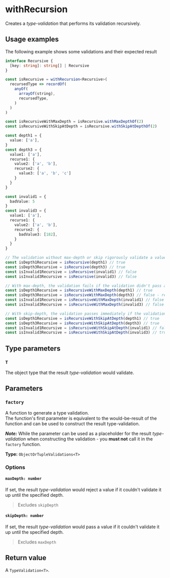 # withRecursion

Creates a *type-validation* that performs its validation recursively.

## Usage examples
The following example shows some validations and their expected result

```ts
interface Recursive {
  [key: string]: string[] | Recursive
}

const isRecursive = withRecursion<Recursive>(
  recursedType => recordOf(
    anyOf(
      arrayOf(string),
      recursedType,
    )
  )
)

const isRecursiveWithMaxDepth = isRecursive.withMaxDepthOf(2)
const isRecursiveWithSkipAtDepth = isRecursive.withSkipAtDepthOf(2)

const depth1 = {
  value: ['a'],
}
const depth3 = {
  value1: ['a'],
  recurse1: {
    value2: ['a', 'b'],
    recurse2: {
      value3: ['a', 'b', 'c']
    }
  }
}

const invalid1 = {
  badValue: 5
}
const invalid3 = {
  value1: ['a'],
  recurse1: {
    value2: ['a', 'b'],
    recurse2: {
      badValue3: [182],
    }
  }
}

// The validation without max-depth or skip rigorously validate a value at any depth
const isDepth1Recursive = isRecursive(depth1) // true
const isDepth3Recursive = isRecursive(depth3) // true
const isInvalid1Recursive = isRecursive(invalid1) // false
const isInvalid3Recursive = isRecursive(invalid3) // false

// With max-depth, the validation fails if the validation didn't pass at the specified depth
const isDepth1Recursive = isRecursiveWithMaxDepth(depth1) // true
const isDepth3Recursive = isRecursiveWithMaxDepth(depth3) // false - rejected because the values is too deep
const isInvalid1Recursive = isRecursiveWithMaxDepth(invalid1) // false
const isInvalid3Recursive = isRecursiveWithMaxDepth(invalid3) // false

// With skip-depth, the validation passes immediately if the validation didn't pass at the specified depth
const isDepth1Recursive = isRecursiveWithSkipAtDepth(depth1) // true
const isDepth3Recursive = isRecursiveWithSkipAtDepth(depth3) // true
const isInvalid1Recursive = isRecursiveWithSkipAtDepth(invalid1) // false
const isInvalid3Recursive = isRecursiveWithSkipAtDepth(invalid3) // true - passed because the values is too deep
```

## Type parameters

### `T`
The object type that the result *type-validation* would validate.

## Parameters

### `factory`
A function to generate a type validation.  
The function's first parameter is equivalent to the would-be-result of the
function and can be used to construct the result type-validation.

***Note:*** While the parameter can be used as a placeholder for the result *type-validation*
when constructing the validation - you **must not** call it in the `factory` function.

**Type:** `ObjectOrTupleValidations<T>`

### Options

#### `maxDepth: number` 
If set, the result *type-validation* would reject a value if it couldn't validate it up
until the specified depth.

> Excludes `skipDepth`

#### `skipDepth: number` 
If set, the result *type-validation* would pass a value if it couldn't validate it up
until the specified depth.

> Excludes `maxDepth`

## Return value
A `TypeValidation<T>`.
